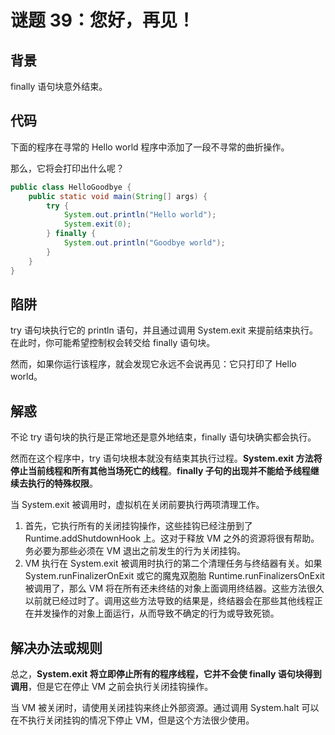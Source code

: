 # 谜题 39：您好，再见！  

## 背景

 finally 语句块意外结束。

## 代码

下面的程序在寻常的 Hello world 程序中添加了一段不寻常的曲折操作。

那么，它将会打印出什么呢？  

```java
public class HelloGoodbye {
    public static void main(String[] args) {
        try {
            System.out.println("Hello world");
            System.exit(0);
        } finally {
            System.out.println("Goodbye world");
        }
    }
}
```

## 陷阱

try 语句块执行它的 println 语句，并且通过调用 System.exit 来提前结束执行。在此时，你可能希望控制权会转交给 finally 语句块。

然而，如果你运行该程序，就会发现它永远不会说再见：它只打印了 Hello world。

## 解惑

不论 try 语句块的执行是正常地还是意外地结束，finally 语句块确实都会执行。

然而在这个程序中，try 语句块根本就没有结束其执行过程。**System.exit 方法将停止当前线程和所有其他当场死亡的线程**。**finally 子句的出现并不能给予线程继续去执行的特殊权限**。  

当 System.exit 被调用时，虚拟机在关闭前要执行两项清理工作。

1. 首先，它执行所有的关闭挂钩操作，这些挂钩已经注册到了 Runtime.addShutdownHook 上。这对于释放 VM 之外的资源将很有帮助。务必要为那些必须在 VM 退出之前发生的行为关闭挂钩。  
2. VM 执行在 System.exit 被调用时执行的第二个清理任务与终结器有关。如果System.runFinalizerOnExit 或它的魔鬼双胞胎 Runtime.runFinalizersOnExit被调用了，那么 VM 将在所有还未终结的对象上面调用终结器。这些方法很久以前就已经过时了。调用这些方法导致的结果是，终结器会在那些其他线程正在并发操作的对象上面运行，从而导致不确定的行为或导致死锁。  

## 解决办法或规则

总之，**System.exit 将立即停止所有的程序线程，它并不会使 finally 语句块得到调用**，但是它在停止 VM 之前会执行关闭挂钩操作。

当 VM 被关闭时，请使用关闭挂钩来终止外部资源。通过调用 System.halt 可以在不执行关闭挂钩的情况下停止 VM，但是这个方法很少使用。  